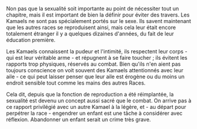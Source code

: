 Non pas que la sexualité soit importante au point de nécessiter tout un chapitre, mais il est important de bien la définir pour éviter des travers. Les Kamaels ne sont pas spécialement portés sur le sexe. Ils savent maintenant que les autres races se reproduisent ainsi, mais cela leur était encore totalement étranger il y a quelques dizaines d'années, du fait de leur éducation première.

Les Kamaels connaissent la pudeur et l'intimité, ils respectent leur corps - qui est leur véritable arme - et répugnent à se faire toucher ; ils évitent les rapports trop physiques, réservés au combat. Bien qu'ils n'en aient pas toujours conscience on voit souvent des Kamaels attentionnés avec leur aile - ce qui peut laisser penser que leur aile est érogène ou du moins un endroit sensible tout comme les mains des autres Races.

Cela dit, depuis que la fonction de reproduction a été réimplantée, la sexualité est devenu un concept aussi sacré que le combat. On arrive pas à ce rapport privilégié avec un autre Kamael à la légère, et - au départ pour perpétrer la race - engendrer un enfant est une tâche à considérer avec réflexion. Abandonner un enfant serait un crime très grave.

